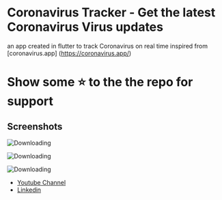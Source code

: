 # Coronavirus Tracker - Get the latest Coronavirus Virus updates

an app created in flutter to track Coronavirus on real time 
inspired from [coronavirus.app] (https://coronavirus.app/)
 
 # Show some ⭐ to the the repo for support

## Screenshots


![Downloading](https://i.imgur.com/d5FMmSN.png)


![Downloading](https://i.imgur.com/RV4T1pN.png)


![Downloading](https://i.imgur.com/Wg76Nim.png)

- [Youtube Channel](https://www.youtube.com/c/XSLAYERTN)
- [Linkedin](https://www.linkedin.com/in/x-slayer/)
